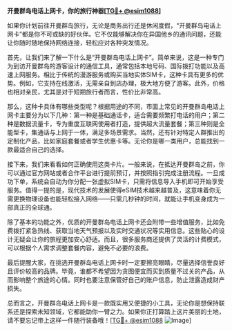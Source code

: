 **开曼群岛电话上网卡，你的旅行神器[[TG💪+ @esim1088](https://t.me/s/esim1088)]**

如果你计划前往开曼群岛旅行，无论是商务出行还是休闲度假，“开曼群岛电话上网卡”都是你不可或缺的好伙伴。它不仅能够解决你在异国他乡的通讯问题，还能让你随时随地保持网络连接，轻松应对各种突发情况。

首先，让我们来了解一下什么是“开曼群岛电话上网卡”。简单来说，这是一种专门为到访开曼群岛的游客设计的通信工具，通常包括本地号码、国际拨打功能以及高速上网服务。相比于传统的漫游服务或购买当地实体SIM卡，这种卡具有更多的优势。例如，它支持在线激活，无需亲自到店办理，极大地方便了游客。此外，价格也相对亲民，尤其是对于短期旅行者而言，性价比非常高。

那么，这种卡具体有哪些类型呢？根据用途的不同，市面上常见的开曼群岛电话上网卡主要分为以下几种：第一种是基础通话卡，适合需要频繁打电话的用户；第二种是数据流量卡，专为重度互联网使用者打造，提供超大流量套餐；第三种则是全能型卡，集通话与上网于一体，满足多场景需求。当然，还有针对特定人群推出的定制化产品，比如家庭套餐或者学生优惠卡等。无论你是哪一类用户，总能找到一款最适合自己的选择。

接下来，我们来看看如何正确使用这类卡片。一般来说，在抵达开曼群岛之前，你可以通过官方网站或者合作平台进行提前预订，并按照指引完成注册流程。一旦成功下单，系统会自动为你分配一张虚拟SIM卡，只需将信息导入手机即可开始享受服务。值得一提的是，现代技术的发展使得eSIM技术越来越普及，这意味着你无需更换物理设备也能轻松接入网络——只需几秒钟的时间，就能让手机变身成为一部真正的全球通。

除了基本的功能之外，优质的开曼群岛电话上网卡还会附带一些增值服务，比如免费拨打紧急热线、获取当地天气预报以及实时交通状况等实用信息。这些贴心的设计无疑会让你的旅程更加安心舒适。而且，很多服务商还提供了灵活的计费模式，可以根据个人需求调整套餐内容，避免不必要的浪费。

最后提醒大家，在挑选开曼群岛电话上网卡时一定要擦亮眼睛，尽量选择信誉良好且评价较高的品牌。毕竟，谁都不希望因为贪图便宜而买到质量不过关的产品，从而影响整个旅途的心情。同时也要注意保管好自己的账户信息，防止泄露造成财产损失。

总而言之，开曼群岛电话上网卡是一款既实用又便捷的小工具，无论你是想保持联系还是探索未知领域，它都能助你一臂之力。如果你正打算踏上这片美丽的土地，请不要忘记带上这样一件随行装备哦！[[TG💪+ @esim1088](https://t.me/s/esim1088) ![Image](https://i.postimg.cc/4NQfJmqS/Snipaste-2025-05-13-00-14-12.png)]